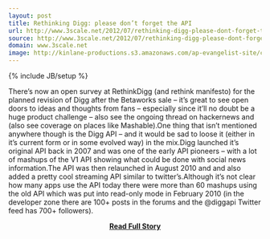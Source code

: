```yaml
---
layout: post
title: Rethinking Digg: please don’t forget the API
url: http://www.3scale.net/2012/07/rethinking-digg-please-dont-forget-the-api/
source: http://www.3scale.net/2012/07/rethinking-digg-please-dont-forget-the-api/
domain: www.3scale.net
image: http://kinlane-productions.s3.amazonaws.com/ap-evangelist-site/curated/screenshots/9352_api500_com.png
---
```

{% include JB/setup %}<p>There’s now an open survey at RethinkDigg (and rethink manifesto) for the planned revision of Digg after the Betaworks sale – it’s great to see open doors to ideas and thoughts from fans – especially since it’ll no doubt be a huge product challenge – also see the ongoing thread on hackernews and (also see coverage on places like Mashable).One thing that isn’t mentioned anywhere though is the Digg API – and it would be sad to loose it (either in it’s current form or in some evolved way) in the mix.Digg launched it’s original API back in 2007 and was one of the early API pioneers – with a lot of mashups of the V1 API showing what could be done with social news information.The API was then relaunched in August 2010 and and also added a pretty cool streaming API similar to twitter’s.Although it’s not clear how many apps use the API today there were more than 60 mashups using the old API which was put into read-only mode in February 2010 (in the developer zone there are 100+ posts in the forums and the @diggapi Twitter feed has 700+ followers).</p>
<center><p><a href="http://www.3scale.net/2012/07/rethinking-digg-please-dont-forget-the-api/" style='padding:25px; font-sze:18px; font-weight: bold;'>Read Full Story</a></p></center>
